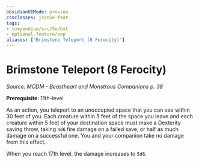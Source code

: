 ```yaml
---
obsidianUIMode: preview
cssclasses: json5e-feat
tags:
- compendium/src/5e/bst
- optional-feature/exp
aliases: ["Brimstone Teleport (8 Ferocity)"]
---
```

# Brimstone Teleport (8 Ferocity)
*Source: MCDM - Beastheart and Monstrous Companions p. 38*  

**Prerequisite**: 11th-level

As an action, you teleport to an unoccupied space that you can see within 30 feet of you. Each creature within 5 feet of the space you leave and each creature within 5 feet of your destination space must make a Dexterity saving throw, taking `4d6` fire damage on a failed save, or half as much damage on a successful one. You and your companion take no damage from this effect.

When you reach 17th level, the damage increases to `5d6`.